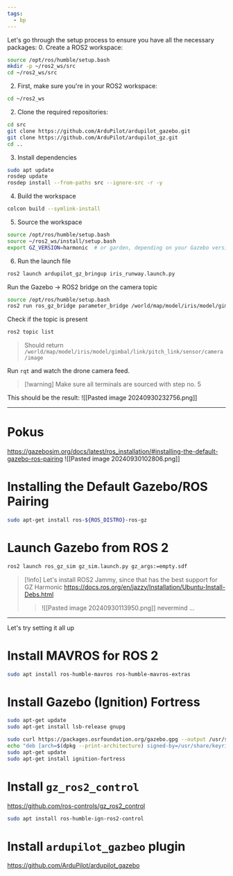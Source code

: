 ```yaml
---
tags:
  - bp
---
```



Let's go through the setup process to ensure you have all the necessary packages:
0. Create a ROS2 workspace:
```bash
source /opt/ros/humble/setup.bash
mkdir -p ~/ros2_ws/src
cd ~/ros2_ws/src
```
2. First, make sure you're in your ROS2 workspace:
```bash
cd ~/ros2_ws
```
2. Clone the required repositories:
```bash
cd src
git clone https://github.com/ArduPilot/ardupilot_gazebo.git
git clone https://github.com/ArduPilot/ardupilot_gz.git
cd ..
```
3. Install dependencies
```bash
sudo apt update
rosdep update
rosdep install --from-paths src --ignore-src -r -y
```
4. Build the workspace
```bash
colcon build --symlink-install
```
5. Source the workspace
```bash
source /opt/ros/humble/setup.bash
source ~/ros2_ws/install/setup.bash
export GZ_VERSION=harmonic  # or garden, depending on your Gazebo version
```
6. Run the launch file
```bash
ros2 launch ardupilot_gz_bringup iris_runway.launch.py
```
Run the Gazebo -> ROS2 bridge on the camera topic
```bash
source /opt/ros/humble/setup.bash
ros2 run ros_gz_bridge parameter_bridge /world/map/model/iris/model/gimbal/link/pitch_link/sensor/camera/image@sensor_msgs/msg/Image[ignition.msgs.Image
```
Check if the topic is present
```bash
ros2 topic list
```
> Should return `/world/map/model/iris/model/gimbal/link/pitch_link/sensor/camera/image` 

Run `rqt` and watch the drone camera feed.

> [!warning] Make sure all terminals are sourced with step no. 5

This should be the result:
![[Pasted image 20240930232756.png]]

---
# Pokus
https://gazebosim.org/docs/latest/ros_installation/#installing-the-default-gazebo-ros-pairing
![[Pasted image 20240930102806.png]]
# Installing the Default Gazebo/ROS Pairing
```bash
sudo apt-get install ros-${ROS_DISTRO}-ros-gz
```

# Launch Gazebo from ROS 2
```bash
ros2 launch ros_gz_sim gz_sim.launch.py gz_args:=empty.sdf
```

> [!info] Let's install ROS2 Jammy, since that has the best support for GZ Harmonic https://docs.ros.org/en/jazzy/Installation/Ubuntu-Install-Debs.html
>> ![[Pasted image 20240930113950.png]]
>> nevermind ...

---
Let's try setting it all up

# Install MAVROS for ROS 2
```bash
sudo apt install ros-humble-mavros ros-humble-mavros-extras
```

# Install Gazebo (Ignition) Fortress
```bash
sudo apt-get update
sudo apt-get install lsb-release gnupg

sudo curl https://packages.osrfoundation.org/gazebo.gpg --output /usr/share/keyrings/pkgs-osrf-archive-keyring.gpg
echo "deb [arch=$(dpkg --print-architecture) signed-by=/usr/share/keyrings/pkgs-osrf-archive-keyring.gpg] http://packages.osrfoundation.org/gazebo/ubuntu-stable $(lsb_release -cs) main" | sudo tee /etc/apt/sources.list.d/gazebo-stable.list > /dev/null
sudo apt-get update
sudo apt-get install ignition-fortress
```

# Install `gz_ros2_control`
https://github.com/ros-controls/gz_ros2_control
```bash
sudo apt install ros-humble-ign-ros2-control
```

# Install `ardupilot_gazbeo` plugin
https://github.com/ArduPilot/ardupilot_gazebo
```bash

```


